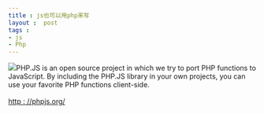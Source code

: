 ```yaml
---
title : js也可以用php来写
layout :  post
tags : 
- js
- Php
---
```

<div> <a href="http : //phpjs.org/img/phpjs.png" target="_blank"><img class="blogimg" small="0" src="http : //phpjs.org/img/phpjs.png"/></a>PHP.JS is an open source project in which we try to port PHP functions to      JavaScript.      By including the PHP.JS library in your own projects, you can use your      favorite PHP functions client-side.<br/><a href="http : //phpjs.org/" target="_blank"><br/>http : //phpjs.org/</a><br/> </div>